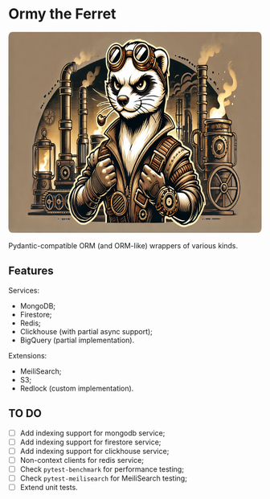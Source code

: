 # Ormy the Ferret
<!-- markdownlint-disable MD033 -->

<p align="center">
  <img src="/images/ormy_1.png" alt="Ormy the Ferret" height="400">
</p>

Pydantic-compatible ORM (and ORM-like) wrappers of various kinds.

## Features

Services:

- MongoDB;
- Firestore;
- Redis;
- Clickhouse (with partial async support);
- BigQuery (partial implementation).

Extensions:

- MeiliSearch;
- S3;
- Redlock (custom implementation).

## TO DO

- [ ] Add indexing support for mongodb service;
- [ ] Add indexing support for firestore service;
- [ ] Add indexing support for clickhouse service;
- [ ] Non-context clients for redis service;
- [ ] Check `pytest-benchmark` for performance testing;
- [ ] Check `pytest-meilisearch` for MeiliSearch testing;
- [ ] Extend unit tests.
